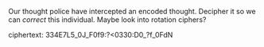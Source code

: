 Our thought police have intercepted an encoded thought. Decipher it so we can *correct* this individual. Maybe look into rotation ciphers?

ciphertext: 334E7L5\_0J\_F0f9:?<0330:D0_?f\_0FdN
